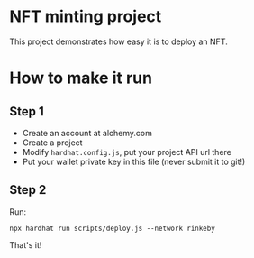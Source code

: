 # NFT minting project

This project demonstrates how easy it is to deploy an NFT.

# How to make it run
## Step 1
 - Create an account at alchemy.com
 - Create a project
 - Modify `hardhat.config.js`, put your project API url there
 - Put your wallet private key in this file (never submit it to git!)

## Step 2
  Run:
  
   `npx hardhat run scripts/deploy.js --network rinkeby`

That's it!


